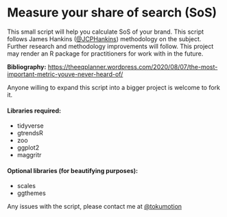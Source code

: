 # Measure your share of search (SoS)

This small script will help you calculate SoS of your brand. This script follows James Hankins ([@JCPHankins](https://twitter.com/JCPHankins)) methodology on the subject.
Further research and methodology improvements will follow. This project may render an R package for practitioners for work with in the future.

<b>Bibliography:</b> https://theeqplanner.wordpress.com/2020/08/07/the-most-important-metric-youve-never-heard-of/

Anyone willing to expand this script into a bigger project is welcome to fork it.

#### Libraries required:
- tidyverse
- gtrendsR
- zoo
- ggplot2
- maggritr

#### Optional libraries (for beautifying purposes):
- scales
- ggthemes

Any issues with the script, please contact me at [@tokumotion](https://twitter.com/Tokumotion)
